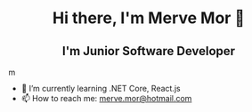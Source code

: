 <h1 align="center">Hi there, I'm Merve Mor 👋</h1>

<h2 align="center"> I'm Junior Software Developer </h2>

<p align="left"><a href="https://github.com/ryo-ma/github-profile-trophy"><img src="https://github-profile-trophy.vercel.app/?username=mervemor" alt="mervemor"  height="15" width="15"/></a> </p>

- 🌱 I’m currently learning .NET Core, React.js
- 📫 How to reach me: merve.mor@hotmail.com

<!--
**mervemor/mervemor** is a ✨ _special_ ✨ repository because its `README.md` (this file) appears on your GitHub profile.

Here are some ideas to get you started:

- 🔭 I’m currently working on ...
- 👯 I’m looking to collaborate on ...
- 🤔 I’m looking for help with ...
- 💬 Ask me about ...
- 😄 Pronouns: ...
- ⚡ Fun fact: ...
-->
